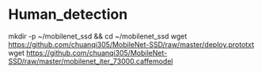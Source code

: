 # Human_detection

mkdir -p ~/mobilenet_ssd && cd ~/mobilenet_ssd
wget https://github.com/chuanqi305/MobileNet-SSD/raw/master/deploy.prototxt
wget https://github.com/chuanqi305/MobileNet-SSD/raw/master/mobilenet_iter_73000.caffemodel
